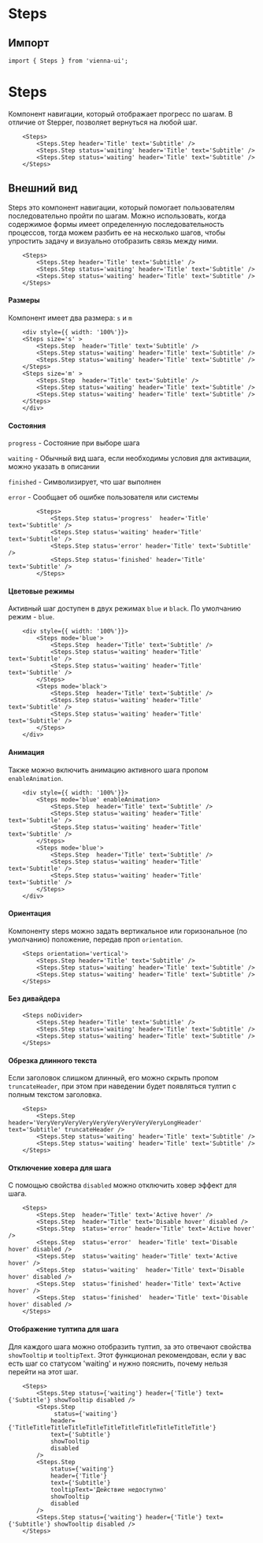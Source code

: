 # Steps
## Импорт

```
import { Steps } from 'vienna-ui';
``` 



# Steps

Компонент навигации, который отображает прогресс по шагам.
В отличие от Stepper, позволяет вернуться на любой шаг.



```
    <Steps>
        <Steps.Step header='Title' text='Subtitle' />
        <Steps.Step status='waiting' header='Title' text='Subtitle' />
        <Steps.Step status='waiting' header='Title' text='Subtitle' />
    </Steps>
```

## Внешний вид

Steps это компонент навигации, который помогает пользователям последовательно пройти по шагам.
Можно использовать, когда содержимое формы имеет определенную последовательность процессов, тогда можем разбить ее на несколько шагов,
чтобы упростить задачу и визуально отобразить связь между ними.

```
    <Steps>
        <Steps.Step header='Title' text='Subtitle' />
        <Steps.Step status='waiting' header='Title' text='Subtitle' />
        <Steps.Step status='waiting' header='Title' text='Subtitle' />
    </Steps>
```

#### Размеры

Компонент имеет два размера: `s` и `m`

```
    <div style={{ width: '100%'}}>
    <Steps size='s' >
        <Steps.Step  header='Title' text='Subtitle' />
        <Steps.Step status='waiting' header='Title' text='Subtitle' />
        <Steps.Step status='waiting' header='Title' text='Subtitle' />
    </Steps>
    <Steps size='m' >
        <Steps.Step  header='Title' text='Subtitle' />
        <Steps.Step status='waiting' header='Title' text='Subtitle' />
        <Steps.Step status='waiting' header='Title' text='Subtitle' />
    </Steps>
    </div>
```

#### Состояния

  `progress` - Состояние при выборе шага

  `waiting` - Обычный вид шага, если необходимы условия для активации, можно указать в описании

  `finished` - Символизирует, что шаг выполнен

  `error` - Сообщает об ошибке пользователя или системы

```
        <Steps>
            <Steps.Step status='progress'  header='Title' text='Subtitle' />
            <Steps.Step status='waiting' header='Title' text='Subtitle' />
            <Steps.Step status='error' header='Title' text='Subtitle' />
            <Steps.Step status='finished' header='Title' text='Subtitle' />
        </Steps>
```

#### Цветовые режимы

Активный шаг доступен в двух режимах `blue` и `black`. По умолчанию режим - `blue`.

```
    <div style={{ width: '100%'}}>
        <Steps mode='blue'>
            <Steps.Step  header='Title' text='Subtitle' />
            <Steps.Step status='waiting' header='Title' text='Subtitle' />
            <Steps.Step status='waiting' header='Title' text='Subtitle' />
        </Steps>
        <Steps mode='black'>
            <Steps.Step  header='Title' text='Subtitle' />
            <Steps.Step status='waiting' header='Title' text='Subtitle' />
            <Steps.Step status='waiting' header='Title' text='Subtitle' />
        </Steps>
    </div>
```

#### Анимация

Также можно включить анимацию активного шага пропом `enableAnimation`.

```
    <div style={{ width: '100%'}}>
        <Steps mode='blue' enableAnimation>
            <Steps.Step  header='Title' text='Subtitle' />
            <Steps.Step status='waiting' header='Title' text='Subtitle' />
            <Steps.Step status='waiting' header='Title' text='Subtitle' />
        </Steps>
        <Steps mode='blue'>
            <Steps.Step  header='Title' text='Subtitle' />
            <Steps.Step status='waiting' header='Title' text='Subtitle' />
            <Steps.Step status='waiting' header='Title' text='Subtitle' />
        </Steps>
    </div>
```

#### Ориентация

Компоненту steps можно задать вертикальное или горизональное (по умолчанию) положение, передав проп `orientation`.

```
    <Steps orientation='vertical'>
        <Steps.Step header='Title' text='Subtitle' />
        <Steps.Step status='waiting' header='Title' text='Subtitle' />
        <Steps.Step status='waiting' header='Title' text='Subtitle' />
    </Steps>
```

####  Без дивайдера

```
    <Steps noDivider>
        <Steps.Step header='Title' text='Subtitle' />
        <Steps.Step status='waiting' header='Title' text='Subtitle' />
        <Steps.Step status='waiting' header='Title' text='Subtitle' />
    </Steps>
```

#### Обрезка длинного текста

Если заголовок слишком длинный, его можно скрыть пропом `truncateHeader`, при этом при наведении будет появляться тултип с полным текстом заголовка.

```
    <Steps>
        <Steps.Step header='VeryVeryVeryVeryVeryVeryVeryVeryVeryLongHeader' text='Subtitle' truncateHeader />
        <Steps.Step status='waiting' header='Title' text='Subtitle' />
        <Steps.Step status='waiting' header='Title' text='Subtitle' />
    </Steps>
```

#### Отключение ховера для шага

С помощью свойства `disabled` можно отключить ховер эффект для шага.

```
    <Steps>
        <Steps.Step  header='Title' text='Active hover' />
        <Steps.Step  header='Title' text='Disable hover' disabled />
        <Steps.Step  status='error' header='Title' text='Active hover' />
        <Steps.Step  status='error'  header='Title' text='Disable hover' disabled />
        <Steps.Step  status='waiting' header='Title' text='Active hover' />
        <Steps.Step  status='waiting'  header='Title' text='Disable hover' disabled />
        <Steps.Step  status='finished' header='Title' text='Active hover' />
        <Steps.Step  status='finished'  header='Title' text='Disable hover' disabled />
    </Steps>
```

#### Отображение тултипа для шага

 Для каждого шага можно отобразить тултип, за это отвечают свойства `showTooltip` и `tooltipText`.
 Этот функционал рекомендован, если у вас есть шаг со статусом 'waiting' и нужно пояснить, почему нельзя перейти на этот шаг.

```
    <Steps>
        <Steps.Step status={'waiting'} header={'Title'} text={'Subtitle'} showTooltip disabled />
        <Steps.Step
             status={'waiting'}
            header={'TitleTitleTitleTitleTitleTitleTitleTitleTitleTitleTitle'}
            text={'Subtitle'}
            showTooltip
            disabled
        />
        <Steps.Step
            status={'waiting'}
            header={'Title'}
            text={'Subtitle'}
            tooltipText='Действие недоступно'
            showTooltip
            disabled
        />
        <Steps.Step status={'waiting'} header={'Title'} text={'Subtitle'} showTooltip disabled />
    </Steps>
```